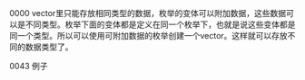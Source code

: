 0000 vector里只能存放相同类型的数据，枚举的变体可以附加数据，这些数据可以是不同类型。枚举下面的变体都是定义在同一个枚举下，也就是说这些变体都是同一个类型。所以可以使用可附加数据的枚举创建一个vector。这样就可以存放不同的数据类型了。

0043 例子